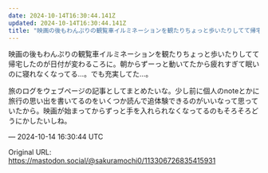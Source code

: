 ```yaml
---
date: 2024-10-14T16:30:44.141Z
updated: 2024-10-14T16:30:44.141Z
title: "映画の後もわんぷりの観覧車イルミネーションを観たりちょっと歩いたりしてて帰宅した[...]"
---
```


<p>映画の後もわんぷりの観覧車イルミネーションを観たりちょっと歩いたりしてて帰宅したのが日付が変わるころに。朝からずーっと動いてたから疲れすぎて眠いのに寝れなくなってる…。でも充実してた…。</p><p>旅のログをウェブページの記事としてまとめたいな。少し前に個人のnoteとかに旅行の思い出を書いてるのをいくつか読んで追体験できるのがいいなって思っていたから。映画が始まってからずっと手を入れられなくなってるのもそろそろどうにかしたいしね。</p>

&mdash; 2024-10-14 16:30:44 UTC

Original URL: https://mastodon.social/@sakuramochi0/113306726835415931

